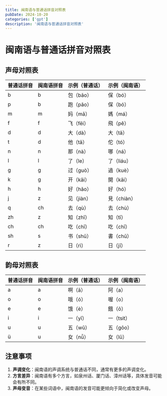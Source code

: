 ```yaml
---
title: 闽南语与普通话拼音对照表
pubDate: 2024-10-20
categories: ['gpt']
description: '闽南语与普通话拼音对照表'
---
```


# 闽南语与普通话拼音对照表

## 声母对照表

| 普通话拼音 | 闽南语拼音 | 示例（普通话） | 示例（闽南语） |
|------------|------------|----------------|-----------------|
| b          | b          | 包（bāo）      | 保（bó）        |
| p          | b          | 跑（pǎo）      | 保（bó）        |
| m          | m          | 妈（mā）       | 媽（má）        |
| f          | f          | 飞（fēi）      | 飛（pê）        |
| d          | d          | 大（dà）       | 大（tā）        |
| t          | d          | 他（tā）       | 佗（tó）        |
| n          | n          | 那（nà）       | 哪（ná）        |
| l          | l          | 了（le）       | 了（liáu）      |
| g          | g          | 过（guò）      | 過（kuè）       |
| k          | g          | 开（kāi）      | 開（kāi）      |
| h          | h          | 好（hǎo）      | 好（hó）        |
| j          | z          | 见（jiàn）     | 見（chiàn）     |
| q          | ch         | 去（qù）       | 去（chù）       |
| zh         | z          | 知（zhī）      | 知（tī）        |
| ch         | ch         | 吃（chī）      | 吃（chī）       |
| sh         | s          | 书（shū）      | 書（chū）       |
| r          | z          | 日（rì）       | 日（jī）        |

## 韵母对照表

| 普通话拼音 | 闽南语拼音 | 示例（普通话） | 示例（闽南语） |
|------------|------------|----------------|-----------------|
| a          | a          | 啊（ā）        | 阿（a）         |
| o          | o          | 哦（ó）        | 喔（o）         |
| e          | e          | 饿（è）        | 餓（ō）         |
| i          | i          | 一（yī）       | 一（tsit）      |
| u          | u          | 五（wǔ）       | 五（gōo）       |
| ü          | u          | 女（nǚ）       | 女（lū）        |

## 注意事项

1. **声调变化**：闽南语的声调系统与普通话不同，通常有更多的声调变化。
2. **方言差异**：闽南语有多个方言，如泉州话、厦门话、漳州话等，具体发音可能会有所不同。
3. **声母变音**：在某些词语中，闽南语的发音可能更倾向于简化或改变声母。
